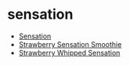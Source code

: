 # sensation

 * [Sensation](../../index/s/sensation-201030.json)
 * [Strawberry Sensation Smoothie](../../index/s/strawberry-sensation-smoothie.json)
 * [Strawberry Whipped Sensation](../../index/s/strawberry-whipped-sensation.json)
